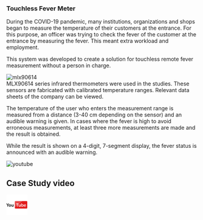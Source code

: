 ### **Touchless Fever Meter**

During the COVID-19 pandemic, many institutions, organizations and shops began to measure the temperature of their customers at the entrance. For this purpose, an officer was trying to check the fever of the customer at the entrance by measuring the fever. This meant extra workload and employment.

This system was developed to create a solution for touchless remote fever measurement without a person in charge.

<img src="assets/20210718_143202_temperature_mlxclose.jpg" alt="mlx90614" width="30%" height="30%" align="left" style="margin-right:15px">

<br>
MLX90614 series infrared thermometers were used in the studies. These sensors are fabricated with calibrated temperature ranges. Relevant data sheets of the company can be viewed.

<br>

The temperature of the user who enters the measurement range is measured from a distance (3-40 cm depending on the sensor) and an audible warning is given. In cases where the fever is high to avoid erroneous measurements, at least three more measurements are made and the result is obtained.

While the result is shown on a 4-digit, 7-segment display, the fever status is announced with an audible warning.

<img src="./schematic-pcb/mlx90614_ardu.png" alt="youtube" width="%60" >

## Case Study video
<a href="https://www.youtube.com/watch?v=XiiImlEgAi0" target="_blank">
     <img src="./assets/youtube.png" alt="youtube" width="55">
</a>



